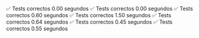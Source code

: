 ✅ Tests correctos
0.00 segundos
✅ Tests correctos
0.00 segundos
✅ Tests correctos
0.60 segundos
✅ Tests correctos
1.50 segundos
✅ Tests correctos
0.64 segundos
✅ Tests correctos
0.45 segundos
✅ Tests correctos
0.55 segundos
